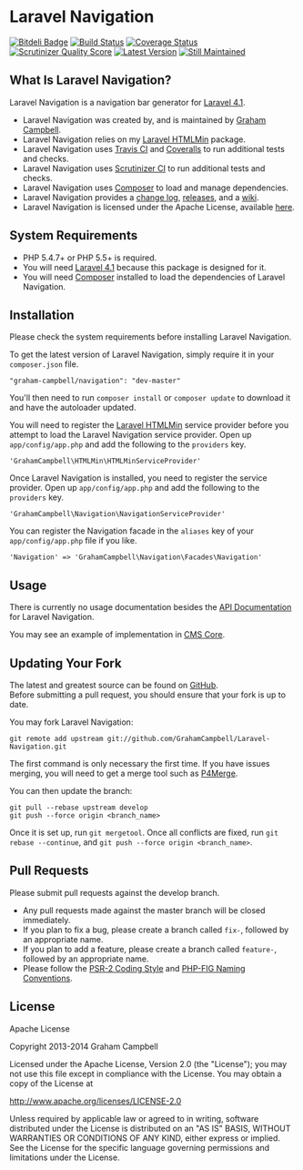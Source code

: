 Laravel Navigation
==================


[![Bitdeli Badge](https://d2weczhvl823v0.cloudfront.net/GrahamCampbell/Laravel-Navigation/trend.png)](https://bitdeli.com/free "Bitdeli Badge")
[![Build Status](https://travis-ci.org/GrahamCampbell/Laravel-Navigation.png?branch=develop)](https://travis-ci.org/GrahamCampbell/Laravel-Navigation)
[![Coverage Status](https://coveralls.io/repos/GrahamCampbell/Laravel-Navigation/badge.png?branch=develop)](https://coveralls.io/r/GrahamCampbell/Laravel-Navigation)
[![Scrutinizer Quality Score](https://scrutinizer-ci.com/g/GrahamCampbell/Laravel-Navigation/badges/quality-score.png?s=00adc2bf1ad673660b1955e237fbf8ce7979dca2)](https://scrutinizer-ci.com/g/GrahamCampbell/Laravel-Navigation)
[![Latest Version](https://poser.pugx.org/graham-campbell/navigation/v/stable.png)](https://packagist.org/packages/graham-campbell/navigation)
[![Still Maintained](http://stillmaintained.com/GrahamCampbell/Laravel-Navigation.png)](http://stillmaintained.com/GrahamCampbell/Laravel-Navigation)


## What Is Laravel Navigation?

Laravel Navigation is a navigation bar generator for [Laravel 4.1](http://laravel.com).  

* Laravel Navigation was created by, and is maintained by [Graham Campbell](https://github.com/GrahamCampbell).  
* Laravel Navigation relies on my [Laravel HTMLMin](https://github.com/GrahamCampbell/Laravel-HTMLMin) package.  
* Laravel Navigation uses [Travis CI](https://travis-ci.org/GrahamCampbell/Laravel-Navigation) and [Coveralls](https://coveralls.io/r/GrahamCampbell/Laravel-Navigation) to run additional tests and checks.  
* Laravel Navigation uses [Scrutinizer CI](https://scrutinizer-ci.com/g/GrahamCampbell/Laravel-Navigation) to run additional tests and checks.  
* Laravel Navigation uses [Composer](https://getcomposer.org) to load and manage dependencies.  
* Laravel Navigation provides a [change log](https://github.com/GrahamCampbell/Laravel-Navigation/blob/develop/CHANGELOG.md), [releases](https://github.com/GrahamCampbell/Laravel-Navigation/releases), and a [wiki](https://github.com/GrahamCampbell/Laravel-Navigation/wiki).  
* Laravel Navigation is licensed under the Apache License, available [here](https://github.com/GrahamCampbell/Laravel-Navigation/blob/develop/LICENSE.md).  


## System Requirements

* PHP 5.4.7+ or PHP 5.5+ is required.  
* You will need [Laravel 4.1](http://laravel.com) because this package is designed for it.  
* You will need [Composer](https://getcomposer.org) installed to load the dependencies of Laravel Navigation.  


## Installation

Please check the system requirements before installing Laravel Navigation.  

To get the latest version of Laravel Navigation, simply require it in your `composer.json` file.  

`"graham-campbell/navigation": "dev-master"`  

You'll then need to run `composer install` or `composer update` to download it and have the autoloader updated.  

You will need to register the [Laravel HTMLMin](https://github.com/GrahamCampbell/Laravel-HTMLMin) service provider before you attempt to load the Laravel Navigation service provider. Open up `app/config/app.php` and add the following to the `providers` key.  

`'GrahamCampbell\HTMLMin\HTMLMinServiceProvider'`  

Once Laravel Navigation is installed, you need to register the service provider. Open up `app/config/app.php` and add the following to the `providers` key.  

`'GrahamCampbell\Navigation\NavigationServiceProvider'`  

You can register the Navigation facade in the `aliases` key of your `app/config/app.php` file if you like.  

`'Navigation' => 'GrahamCampbell\Navigation\Facades\Navigation'`  


## Usage

There is currently no usage documentation besides the [API Documentation](http://grahamcampbell.github.io/Laravel-Navigation
) for Laravel Navigation.  

You may see an example of implementation in [CMS Core](https://github.com/GrahamCampbell/CMS-Core).  


## Updating Your Fork

The latest and greatest source can be found on [GitHub](https://github.com/GrahamCampbell/Laravel-Navigation).  
Before submitting a pull request, you should ensure that your fork is up to date.  

You may fork Laravel Navigation:  

    git remote add upstream git://github.com/GrahamCampbell/Laravel-Navigation.git

The first command is only necessary the first time. If you have issues merging, you will need to get a merge tool such as [P4Merge](http://perforce.com/product/components/perforce_visual_merge_and_diff_tools).  

You can then update the branch:  

    git pull --rebase upstream develop
    git push --force origin <branch_name>

Once it is set up, run `git mergetool`. Once all conflicts are fixed, run `git rebase --continue`, and `git push --force origin <branch_name>`.  


## Pull Requests

Please submit pull requests against the develop branch.  

* Any pull requests made against the master branch will be closed immediately.  
* If you plan to fix a bug, please create a branch called `fix-`, followed by an appropriate name.  
* If you plan to add a feature, please create a branch called `feature-`, followed by an appropriate name.  
* Please follow the [PSR-2 Coding Style](https://github.com/php-fig/fig-standards/blob/master/accepted/PSR-2-coding-style-guide.md) and [PHP-FIG Naming Conventions](https://github.com/php-fig/fig-standards/blob/master/bylaws/002-psr-naming-conventions.md).  


## License

Apache License  

Copyright 2013-2014 Graham Campbell  

Licensed under the Apache License, Version 2.0 (the "License");
you may not use this file except in compliance with the License.
You may obtain a copy of the License at  

 http://www.apache.org/licenses/LICENSE-2.0  

Unless required by applicable law or agreed to in writing, software
distributed under the License is distributed on an "AS IS" BASIS,
WITHOUT WARRANTIES OR CONDITIONS OF ANY KIND, either express or implied.
See the License for the specific language governing permissions and
limitations under the License.  
